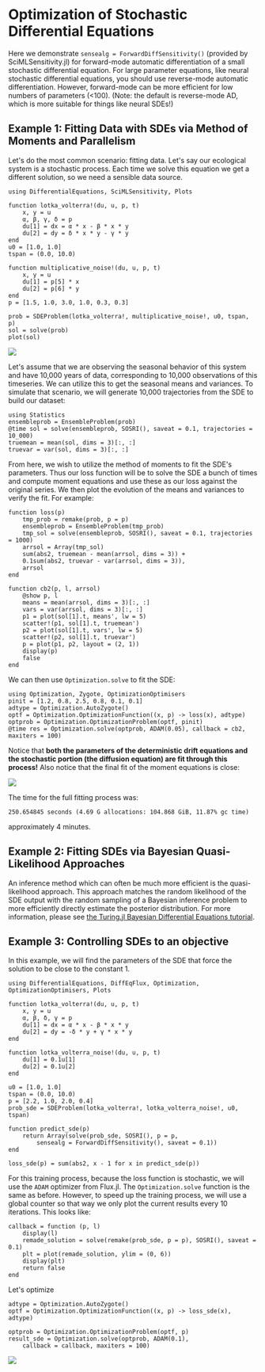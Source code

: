 # Optimization of Stochastic Differential Equations

Here we demonstrate `sensealg = ForwardDiffSensitivity()` (provided by
SciMLSensitivity.jl) for forward-mode automatic differentiation of a small
stochastic differential equation. For large parameter equations, like neural
stochastic differential equations, you should use reverse-mode automatic
differentiation. However, forward-mode can be more efficient for low numbers
of parameters (<100). (Note: the default is reverse-mode AD, which is more suitable
for things like neural SDEs!)

## Example 1: Fitting Data with SDEs via Method of Moments and Parallelism

Let's do the most common scenario: fitting data. Let's say our ecological system
is a stochastic process. Each time we solve this equation we get a different
solution, so we need a sensible data source.

```@example sde
using DifferentialEquations, SciMLSensitivity, Plots

function lotka_volterra!(du, u, p, t)
    x, y = u
    α, β, γ, δ = p
    du[1] = dx = α * x - β * x * y
    du[2] = dy = δ * x * y - γ * y
end
u0 = [1.0, 1.0]
tspan = (0.0, 10.0)

function multiplicative_noise!(du, u, p, t)
    x, y = u
    du[1] = p[5] * x
    du[2] = p[6] * y
end
p = [1.5, 1.0, 3.0, 1.0, 0.3, 0.3]

prob = SDEProblem(lotka_volterra!, multiplicative_noise!, u0, tspan, p)
sol = solve(prob)
plot(sol)
```

![](https://user-images.githubusercontent.com/1814174/88511873-97bc0a00-cfb3-11ea-8cf5-5930b6575d9d.png)

Let's assume that we are observing the seasonal behavior of this system and have
10,000 years of data, corresponding to 10,000 observations of this timeseries.
We can utilize this to get the seasonal means and variances. To simulate that
scenario, we will generate 10,000 trajectories from the SDE to build our dataset:

```@example sde
using Statistics
ensembleprob = EnsembleProblem(prob)
@time sol = solve(ensembleprob, SOSRI(), saveat = 0.1, trajectories = 10_000)
truemean = mean(sol, dims = 3)[:, :]
truevar = var(sol, dims = 3)[:, :]
```

From here, we wish to utilize the method of moments to fit the SDE's parameters.
Thus our loss function will be to solve the SDE a bunch of times and compute
moment equations and use these as our loss against the original series. We
then plot the evolution of the means and variances to verify the fit. For example:

```@example sde
function loss(p)
    tmp_prob = remake(prob, p = p)
    ensembleprob = EnsembleProblem(tmp_prob)
    tmp_sol = solve(ensembleprob, SOSRI(), saveat = 0.1, trajectories = 1000)
    arrsol = Array(tmp_sol)
    sum(abs2, truemean - mean(arrsol, dims = 3)) +
    0.1sum(abs2, truevar - var(arrsol, dims = 3)),
    arrsol
end

function cb2(p, l, arrsol)
    @show p, l
    means = mean(arrsol, dims = 3)[:, :]
    vars = var(arrsol, dims = 3)[:, :]
    p1 = plot(sol[1].t, means', lw = 5)
    scatter!(p1, sol[1].t, truemean')
    p2 = plot(sol[1].t, vars', lw = 5)
    scatter!(p2, sol[1].t, truevar')
    p = plot(p1, p2, layout = (2, 1))
    display(p)
    false
end
```

We can then use `Optimization.solve` to fit the SDE:

```@example sde
using Optimization, Zygote, OptimizationOptimisers
pinit = [1.2, 0.8, 2.5, 0.8, 0.1, 0.1]
adtype = Optimization.AutoZygote()
optf = Optimization.OptimizationFunction((x, p) -> loss(x), adtype)
optprob = Optimization.OptimizationProblem(optf, pinit)
@time res = Optimization.solve(optprob, ADAM(0.05), callback = cb2, maxiters = 100)
```

Notice that **both the parameters of the deterministic drift equations and the
stochastic portion (the diffusion equation) are fit through this process!**
Also notice that the final fit of the moment equations is close:

![](https://user-images.githubusercontent.com/1814174/88511872-97bc0a00-cfb3-11ea-9d44-a3ed96a77df9.png)

The time for the full fitting process was:

```
250.654845 seconds (4.69 G allocations: 104.868 GiB, 11.87% gc time)
```

approximately 4 minutes.

## Example 2: Fitting SDEs via Bayesian Quasi-Likelihood Approaches

An inference method which can often be much more efficient is the quasi-likelihood approach.
This approach matches the random likelihood of the SDE output with the random sampling of a Bayesian
inference problem to more efficiently directly estimate the posterior distribution. For more information,
please see [the Turing.jl Bayesian Differential Equations tutorial](https://turinglang.org/v0.29/tutorials/10-bayesian-differential-equations/).

## Example 3: Controlling SDEs to an objective

In this example, we will find the parameters of the SDE that force the
solution to be close to the constant 1.

```@example sde
using DifferentialEquations, DiffEqFlux, Optimization, OptimizationOptimisers, Plots

function lotka_volterra!(du, u, p, t)
    x, y = u
    α, β, δ, γ = p
    du[1] = dx = α * x - β * x * y
    du[2] = dy = -δ * y + γ * x * y
end

function lotka_volterra_noise!(du, u, p, t)
    du[1] = 0.1u[1]
    du[2] = 0.1u[2]
end

u0 = [1.0, 1.0]
tspan = (0.0, 10.0)
p = [2.2, 1.0, 2.0, 0.4]
prob_sde = SDEProblem(lotka_volterra!, lotka_volterra_noise!, u0, tspan)

function predict_sde(p)
    return Array(solve(prob_sde, SOSRI(), p = p,
        sensealg = ForwardDiffSensitivity(), saveat = 0.1))
end

loss_sde(p) = sum(abs2, x - 1 for x in predict_sde(p))
```

For this training process, because the loss function is stochastic, we will use
the `ADAM` optimizer from Flux.jl. The `Optimization.solve` function is the same as
before. However, to speed up the training process, we will use a global counter
so that way we only plot the current results every 10 iterations. This looks
like:

```@example sde
callback = function (p, l)
    display(l)
    remade_solution = solve(remake(prob_sde, p = p), SOSRI(), saveat = 0.1)
    plt = plot(remade_solution, ylim = (0, 6))
    display(plt)
    return false
end
```

Let's optimize

```@example sde
adtype = Optimization.AutoZygote()
optf = Optimization.OptimizationFunction((x, p) -> loss_sde(x), adtype)

optprob = Optimization.OptimizationProblem(optf, p)
result_sde = Optimization.solve(optprob, ADAM(0.1),
    callback = callback, maxiters = 100)
```

![](https://user-images.githubusercontent.com/1814174/51399524-2c6abf80-1b14-11e9-96ae-0192f7debd03.gif)
